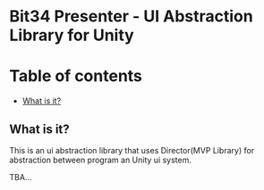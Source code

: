# **Bit34 Presenter - UI Abstraction Library for Unity**

# **Table of contents**
- [What is it?](#what-is-it)


## **What is it?**
This is an ui abstraction library that uses Director(MVP Library) for abstraction between program an Unity ui system.


TBA...